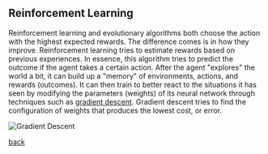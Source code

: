 ## Reinforcement Learning
Reinforcement learning and evolutionary algorithms both choose the action with the highest expected rewards. The difference comes is in how they improve. Reinforcement learning tries to estimate rewards based on previous experiences. In essence, this algorithm tries to predict the outcome if the agent takes a certain action. After the agent "explores" the world a bit, it can build up a "memory" of environments, actions, and rewards (outcomes). It can then train to better react to the situations it has seen by modifying the parameters (weights) of its neural network through techniques such as [gradient descent](https://ml-cheatsheet.readthedocs.io/en/latest/gradient_descent.html). Gradient descent tries to find the configuration of weights that produces the lowest cost, or error. 

![Gradient Descent](https://ml-cheatsheet.readthedocs.io/en/latest/_images/gradient_descent_demystified.png)

[back](./)
